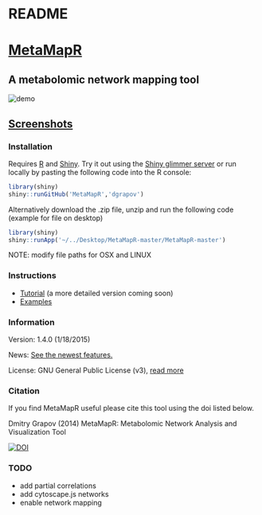 # README



[MetaMapR](http://dgrapov.github.io/MetaMapR/) 
========

## A metabolomic network mapping tool 
![demo](Manual/metamapr_long.gif)

## [Screenshots](https://github.com/dgrapov/MetaMapR/blob/master/screenshots.md)

### Installation
Requires [R](http://cran.us.r-project.org/) and [Shiny](https://github.com/rstudio/shiny-server). 
Try it out using the [Shiny glimmer server](http://spark.rstudio.com/dgrapov/MetaMapR/) 
or run locally by pasting the following code into the R console:
```r
library(shiny)
shiny::runGitHub('MetaMapR','dgrapov')
```
Alternatively download the .zip file, unzip and run the following code (example for file on desktop)
```r
library(shiny)
shiny::runApp('~/../Desktop/MetaMapR-master/MetaMapR-master')
```
NOTE: modify file paths for OSX and LINUX 

### Instructions
* [Tutorial](http://ufpr.dl.sourceforge.net/project/metamapr/Metmapr%20v1.2.1%20tutorial%20v1.doc.pdf) (a more detailed version coming soon)
* [Examples](http://dgrapov.github.io/MetaMapR/)

### Information
Version: 1.4.0 (1/18/2015)

News: [See the newest features.](https://github.com/dgrapov/MetaMapR/blob/master/NEWS.md)

License: GNU General Public License (v3), [read more](https://github.com/dgrapov/MetaMapR/blob/master/LICENSE)

### Citation
If you find MetaMapR useful please cite this tool using the doi listed below.

Dmitry Grapov (2014) MetaMapR: Metabolomic Network Analysis and Visualization Tool

[![DOI](https://zenodo.org/badge/7400/dgrapov/MetaMapR.png)](http://dx.doi.org/10.5281/zenodo.12880)

### TODO
* add partial correlations
* add cytoscape.js networks
* enable network mapping

